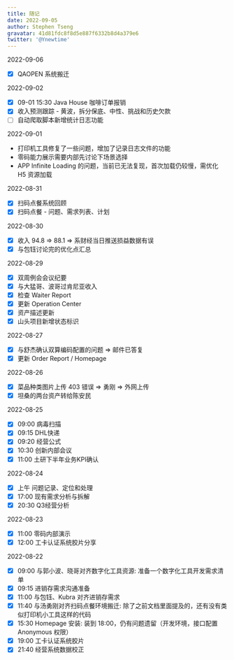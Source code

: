 ```yaml
---
title: 随记
date: 2022-09-05
author: Stephen Tseng
gravatar: 41d81fdc8f8d5e887f6332b8d4a379e6
twitter: '@Ynewtime'
---
```


2022-09-06

+ [x] QAOPEN 系统搬迁

2022-09-02

+ [x] 09-01 15:30 Java House 咖啡订单报销
+ [x] 收入预测跟踪 - 黄波，拆分保底、中性、挑战和历史欠款
+ [ ] 自动爬取脚本新增统计日志功能

2022-09-01

+ 打印机工具修复了一些问题，增加了记录日志文件的功能
+ 零码能力展示需要内部先讨论下场景选择
+ APP Infinite Loading 的问题，当前已无法复现，首次加载仍较慢，需优化 H5 资源加载

2022-08-31

+ [x] 扫码点餐系统回顾
+ [x] 扫码点餐 - 问题、需求列表、计划

2022-08-30

+ [x] 收入 94.8 => 88.1 => 系财经当日推送损益数据有误
+ [x] 与包钰讨论完的优化点汇总

2022-08-29

+ [x] 双周例会会议纪要
+ [x] 与大猛哥、波哥过肯尼亚收入
+ [x] 检查 Waiter Report
+ [x] 更新 Operation Center
+ [x] 资产描述更新
+ [x] 山头项目新增状态标识

2022-08-27

+ [x] 与舒杰确认双算编码配置的问题 => 邮件已答复
+ [x] 更新 Order Report / Homepage

2022-08-26

+ [x] 菜品种类图片上传 403 错误 => 勇刚 => 外网上传
+ [x] 坦桑的两台资产转给陈安民

2022-08-25

+ [x] 09:00 病毒扫描
+ [x] 09:15 DHL快递
+ [x] 09:20 经营公式
+ [x] 10:30 创新内部会议
+ [x] 11:00 土研下半年业务KPI确认

2022-08-24
+ [x] 上午 问题记录、定位和处理
+ [x] 17:00 现有需求分析与拆解
+ [x] 20:30 Q3经营分析

2022-08-23
+ [x] 11:00 零码内部演示
+ [x] 12:00 工卡认证系统胶片分享

2022-08-22
+ [x] 09:00 与郭小波、晓哥对齐数字化工具资源: 准备一个数字化工具开发需求清单
+ [x] 09:15 进销存需求沟通准备
+ [x] 11:00 与包钰、Kubra 对齐进销存需求
+ [x] 11:40 与汤勇刚对齐扫码点餐环境搬迁: 除了之前文档里面提及的，还有没有类似打印机小工具这样的代码
+ [x] 15:30 Homepage 安装: 装到 18:00，仍有问题遗留（开发环境，接口配置 Anonymous 权限）
+ [x] 19:00 工卡认证系统胶片
+ [x] 21:40 经营系统数据校正
